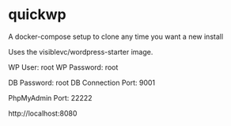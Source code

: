 # quickwp
A docker-compose setup to clone any time you want a new install

Uses the visiblevc/wordpress-starter image.

WP User: root
WP Password: root

DB Password: root
DB Connection Port: 9001

PhpMyAdmin Port: 22222

http://localhost:8080
